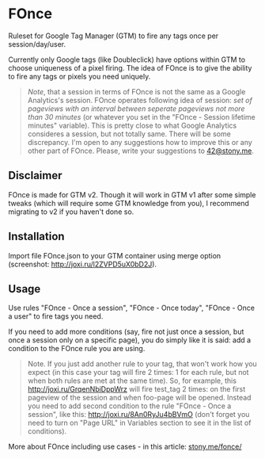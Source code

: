 # FOnce
Ruleset for Google Tag Manager (GTM) to fire any tags once per session/day/user.

Currently only Google tags (like Doubleclick) have options within GTM to choose uniqueness of a pixel firing. The idea of FOnce is to give the ability to fire any tags or pixels you need uniquely.

> _Note_, that a session in terms of FOnce is not the same as a Google Analytics's session. FOnce operates following idea of session: _set of pageviews with an interval between seperate pageviews not more than 30 minutes_ (or whatever you set in the "FOnce - Session lifetime minutes" variable). This is pretty close to what Google Analytics consideres a session, but not totally same. There will be some discrepancy. I'm open to any suggestions how to improve this or any other part of FOnce. Please, write your suggestions to [42@stony.me](mailto:42@stony.me).

## Disclaimer
FOnce is made for GTM v2. Though it will work in GTM v1 after some simple tweaks (which will require some GTM knowledge from you), I recommend migrating to v2 if you haven't done so.

## Installation
Import file FOnce.json to your GTM container using merge option (screenshot: http://joxi.ru/l2ZVPD5uX0bD2J).

## Usage
Use rules "FOnce - Once a session", "FOnce - Once today", "FOnce - Once a user" to fire tags you need.

If you need to add more conditions (say, fire not just once a session, but once a session only on a specific page), you do simply like it is said: add a condition to the FOnce rule you are using.

> Note. If you just add another rule to your tag, that won't work how you expect (in this case your tag will fire 2 times: 1 for each rule, but not when both rules are met at the same time). So, for example, this http://joxi.ru/GrqenNbiDppWrz will fire test_tag 2 times: on the first pageview of the session and when foo-page will be opened. Instead you need to add second condition to the rule "FOnce - Once a session", like this: http://joxi.ru/8An0RyJu4bBVmO (don't forget you need to turn on "Page URL" in Variables section to see it in the list of conditions).

More about FOnce including use cases - in this article: [stony.me/fonce/](http://stony.me/fonce/?utm_source=github)
